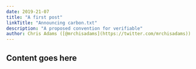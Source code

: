 ```yaml
---
date: 2019-21-07
title: "A first post"
linkTitle: "Announcing carbon.txt"
description: "A proposed convention for verifiable"
author: Chris Adams ([@mrchisadams](https://twitter.com/mrchisadams))
---
```


## Content goes here

